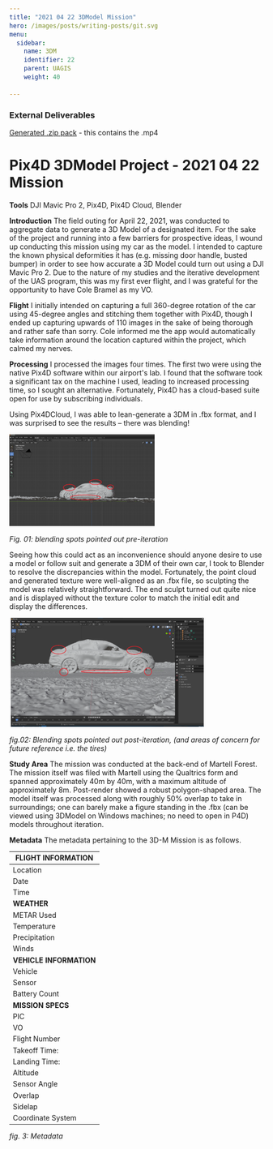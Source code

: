 ```yaml
---
title: "2021 04 22 3DModel Mission"
hero: /images/posts/writing-posts/git.svg
menu:
  sidebar:
    name: 3DM
    identifier: 22
    parent: UAGIS
    weight: 40

---
```


### External Deliverables
[Generated .zip pack](https://drive.google.com/file/d/1u5WpZPgmdr-0gmCWx_H_VREQXFJBI0_i/view?usp=sharing) - this contains the .mp4



# Pix4D 3DModel Project - 2021 04 22 Mission


**Tools**
DJI Mavic Pro 2, Pix4D, Pix4D Cloud, Blender

**Introduction**
The field outing for April 22, 2021, was conducted to aggregate data to generate a 3D Model of a designated item. For the sake of the project and running into a few barriers for prospective ideas, I wound up conducting this mission using my car as the model. I intended to capture the known physical deformities it has (e.g. missing door handle, busted bumper) in order to see how accurate a 3D Model could turn out using a DJI Mavic Pro 2. Due to the nature of my studies and the iterative development of the UAS program, this was my first ever flight, and I was grateful for the opportunity to have Cole Bramel as my VO.

**Flight**
I initially intended on capturing a full 360-degree rotation of the car using 45-degree angles and stitching them together with Pix4D, though I ended up capturing upwards of 110 images in the sake of being thorough and rather safe than sorry. Cole informed me the app would automatically take information around the location captured within the project, which calmed my nerves.

**Processing**
I processed the images four times. The first two were using the native Pix4D software within our airport&#39;s lab. I found that the software took a significant tax on the machine I used, leading to increased processing time, so I sought an alternative. Fortunately, Pix4D has a cloud-based suite open for use by subscribing individuals.

Using Pix4DCloud, I was able to lean-generate a 3DM in .fbx format, and I was surprised to see the results – there was blending!

![](1.png)

_Fig. 01: blending spots pointed out pre-iteration_

Seeing how this could act as an inconvenience should anyone desire to use a model or follow suit and generate a 3DM of their own car, I took to Blender to resolve the discrepancies within the model. Fortunately, the point cloud and generated texture were well-aligned as an .fbx file, so sculpting the model was relatively straightforward. The end sculpt turned out quite nice and is displayed without the texture color to match the initial edit and display the differences.

![](2.png)

_fig.02: Blending spots pointed out post-iteration, (and areas of concern for future reference i.e. the tires)_

**Study Area**
The mission was conducted at the back-end of Martell Forest. The mission itself was filed with Martell using the Qualtrics form and spanned approximately 40m by 40m, with a maximum altitude of approximately 8m. Post-render showed a robust polygon-shaped area. The model itself was processed along with roughly 50% overlap to take in surroundings; one can barely make a figure standing in the .fbx (can be viewed using 3DModel on Windows machines; no need to open in P4D) models throughout iteration.

**Metadata**
The metadata pertaining to the 3D-M Mission is as follows.

| **FLIGHT INFORMATION** |
| --- |
| Location | Martell Forest |
| Date | 22 April 2021 |
| Time | 12:37 |
| **WEATHER** |
| METAR Used | KLAF |
| Temperature | 48degF |
| Precipitation | 0%% |
| Winds | 12kt Gusting, West |
| **VEHICLE INFORMATION** |
| Vehicle | DJI Mavic Pro 2 |
| Sensor | Ibid |
| Battery Count | 2 |
| **MISSION SPECS** |
| PIC | Bryan Jacobs |
| VO | Cole Bramel |
| Flight Number | 4 22 #2 |
| Takeoff Time: | 1237 |
| Landing Time: | 1259 |
| Altitude | 8m |
| Sensor Angle | -90deg; variant |
| Overlap | 80% |
| Sidelap | 80% |
| Coordinate System | WGCS 1984 UTM Zone 16 |

_fig. 3: Metadata_

